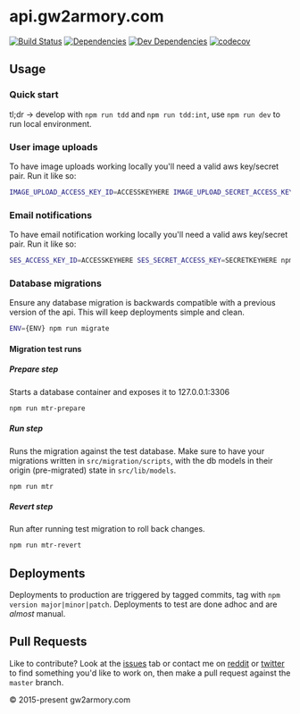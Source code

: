 # api.gw2armory.com

[![Build Status](https://travis-ci.org/madou/armory-services.svg?branch=master)](https://travis-ci.org/madou/armory-services) [![Dependencies](https://david-dm.org/madou/armory-react.svg)](https://david-dm.org/madou/armory-services) [![Dev Dependencies](https://david-dm.org/madou/armory-react/dev-status.svg)](https://david-dm.org/madou/armory-services?type=dev) [![codecov](https://codecov.io/gh/madou/armory-services/branch/master/graph/badge.svg)](https://codecov.io/gh/madou/armory-services)

## Usage

### Quick start

tl;dr -> develop with `npm run tdd` and `npm run tdd:int`, use `npm run dev` to run local environment.

### User image uploads

To have image uploads working locally you'll need a valid aws key/secret pair. Run it like so:

```bash
IMAGE_UPLOAD_ACCESS_KEY_ID=ACCESSKEYHERE IMAGE_UPLOAD_SECRET_ACCESS_KEY=SECRETKEYHERE npm run dev
```

### Email notifications

To have email notification working locally you'll need a valid aws key/secret pair. Run it like so:

```bash
SES_ACCESS_KEY_ID=ACCESSKEYHERE SES_SECRET_ACCESS_KEY=SECRETKEYHERE npm run dev
```

### Database migrations

Ensure any database migration is backwards compatible with a previous version of the api. This will keep deployments simple and clean.

```bash
ENV={ENV} npm run migrate
```

#### Migration test runs

##### Prepare step

Starts a database container and exposes it to 127.0.0.1:3306

```bash
npm run mtr-prepare
```

##### Run step

Runs the migration against the test database. Make sure to have your migrations written in `src/migration/scripts`, with the db models in their origin (pre-migrated) state in `src/lib/models`.

```bash
npm run mtr
```

##### Revert step

Run after running test migration to roll back changes.

```bash
npm run mtr-revert
```

## Deployments

Deployments to production are triggered by tagged commits, tag with `npm version major|minor|patch`. Deployments to test are done adhoc and are _almost_ manual.

## Pull Requests

Like to contribute? Look at the [issues](https://github.com/madou/armory-services/issues) tab or contact me on [reddit](https://www.reddit.com/r/gw2armory) or [twitter](https://twitter.com/itsmadou) to find something you'd like to work on, then make a pull request against the `master` branch.

© 2015-present gw2armory.com
